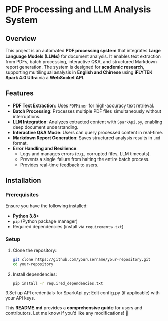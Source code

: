 # PDF Processing and LLM Analysis System

## Overview
This project is an automated **PDF processing system** that integrates **Large Language Models (LLMs)** for document analysis. It enables text extraction from PDFs, batch processing, interactive Q&A, and structured Markdown report generation. The system is designed for **academic research**, supporting multilingual analysis in **English and Chinese** using **iFLYTEK Spark 4.0 Ultra** via a **WebSocket API**.

## Features
- **PDF Text Extraction**: Uses `PDFMiner` for high-accuracy text retrieval.
- **Batch Processing**: Processes multiple PDF files simultaneously without interruptions.
- **LLM Integration**: Analyzes extracted content with `SparkApi.py`, enabling deep document understanding.
- **Interactive Q&A Mode**: Users can query processed content in real-time.
- **Markdown Report Generation**: Saves structured analysis results in `.md` format.
- **Error Handling and Resilience**:
  - Logs and manages errors (e.g., corrupted files, LLM timeouts).
  - Prevents a single failure from halting the entire batch process.
  - Provides real-time feedback to users.

## Installation
### **Prerequisites**
Ensure you have the following installed:
- **Python 3.8+**
- `pip` (Python package manager)
- Required dependencies (install via `requirements.txt`)

### **Setup**
1. Clone the repository:
   ```bash
   git clone https://github.com/yourusername/your-repository.git
   cd your-repository

2. Install dependencies:
   ```bash
   pip install -r required_dependencies.txt

3.Set up API credentials for SparkApi.py:
  Edit config.py (if applicable) with your API keys.



This **README.md** provides a **comprehensive guide** for users and contributors. Let me know if you’d like any modifications! 🚀
